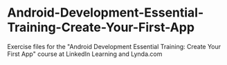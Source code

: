 # Android-Development-Essential-Training-Create-Your-First-App
Exercise files for the "Android Development Essential Training: Create Your First App" course at LinkedIn Learning and Lynda.com
